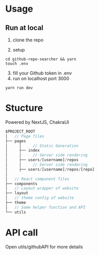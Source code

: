 # Usage

## Run at local

1. clone the repo

2. setup
```
cd github-repo-searcher && yarn
touch .env
```
3. fill your Github token in .env
4. run on localhost port 3000
```
yarn run dev
```

# Stucture

Powered by NextJS, ChakraUI

```jsx
$PROJECT_ROOT
│   // Page files
├── pages
│     │     // Static Generation
│     ├── index 
│     │     // Server side rendering
│     ├── users/[username]/repos
│     │     // Server side rendering
│     ├── users/[username]/repos/[repo] 
│     
│   // React component files
├── components
│   // Layout wrapper of website
├── layout
│   // theme config of website
├── theme
│   // Some helper function and API
└── utils
```

# API call

Open utils/githubAPI for more details
